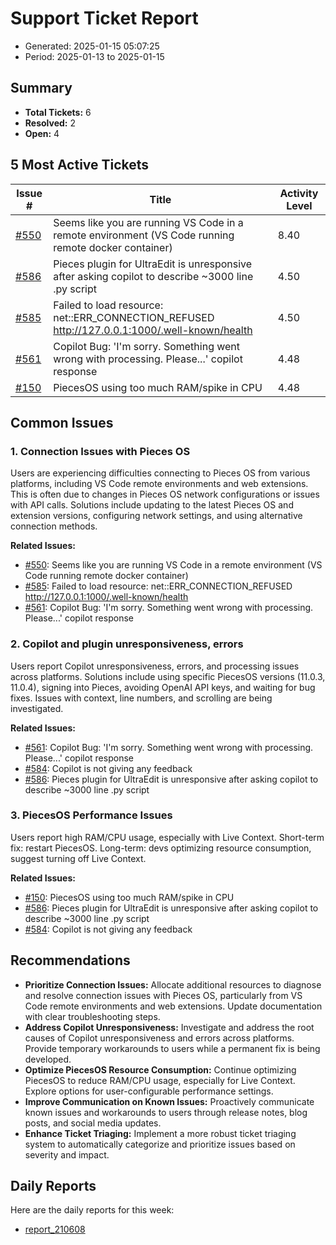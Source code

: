 # Support Ticket Report
- Generated: 2025-01-15 05:07:25
- Period: 2025-01-13 to 2025-01-15

## Summary
- **Total Tickets:** 6
- **Resolved:** 2
- **Open:** 4

## 5 Most Active Tickets
| Issue # | Title | Activity Level |
|---------|-------|----------------|
| [#550](https://github.com/pieces-app/support/issues/550) | Seems like you are running VS Code in a remote environment (VS Code running remote docker container) | 8.40 |
| [#586](https://github.com/pieces-app/support/issues/586) | Pieces plugin for UltraEdit is unresponsive after asking copilot to describe ~3000 line .py script | 4.50 |
| [#585](https://github.com/pieces-app/support/issues/585) | Failed to load resource: net::ERR_CONNECTION_REFUSED     http://127.0.0.1:1000/.well-known/health | 4.50 |
| [#561](https://github.com/pieces-app/support/issues/561) | Copilot Bug: 'I'm sorry. Something went wrong with processing. Please...' copilot response | 4.48 |
| [#150](https://github.com/pieces-app/support/issues/150) | PiecesOS using too much RAM/spike in CPU | 4.48 |

## Common Issues
### 1. Connection Issues with Pieces OS
Users are experiencing difficulties connecting to Pieces OS from various platforms, including VS Code remote environments and web extensions. This is often due to changes in Pieces OS network configurations or issues with API calls. Solutions include updating to the latest Pieces OS and extension versions, configuring network settings, and using alternative connection methods.

**Related Issues:**
- [#550](https://github.com/pieces-app/support/issues/550): Seems like you are running VS Code in a remote environment (VS Code running remote docker container)
- [#585](https://github.com/pieces-app/support/issues/585): Failed to load resource: net::ERR_CONNECTION_REFUSED     http://127.0.0.1:1000/.well-known/health
- [#561](https://github.com/pieces-app/support/issues/561): Copilot Bug: 'I'm sorry. Something went wrong with processing. Please...' copilot response

### 2. Copilot and plugin unresponsiveness, errors
Users report Copilot unresponsiveness, errors, and processing issues across platforms. Solutions include using specific PiecesOS versions (11.0.3, 11.0.4), signing into Pieces, avoiding OpenAI API keys, and waiting for bug fixes. Issues with context, line numbers, and scrolling are being investigated.

**Related Issues:**
- [#561](https://github.com/pieces-app/support/issues/561): Copilot Bug: 'I'm sorry. Something went wrong with processing. Please...' copilot response
- [#584](https://github.com/pieces-app/support/issues/584): Copilot is not giving any feedback
- [#586](https://github.com/pieces-app/support/issues/586): Pieces plugin for UltraEdit is unresponsive after asking copilot to describe ~3000 line .py script

### 3. PiecesOS Performance Issues
Users report high RAM/CPU usage, especially with Live Context. Short-term fix: restart PiecesOS. Long-term: devs optimizing resource consumption, suggest turning off Live Context.

**Related Issues:**
- [#150](https://github.com/pieces-app/support/issues/150): PiecesOS using too much RAM/spike in CPU
- [#586](https://github.com/pieces-app/support/issues/586): Pieces plugin for UltraEdit is unresponsive after asking copilot to describe ~3000 line .py script
- [#584](https://github.com/pieces-app/support/issues/584): Copilot is not giving any feedback


## Recommendations
- **Prioritize Connection Issues:** Allocate additional resources to diagnose and resolve connection issues with Pieces OS, particularly from VS Code remote environments and web extensions. Update documentation with clear troubleshooting steps.
- **Address Copilot Unresponsiveness:** Investigate and address the root causes of Copilot unresponsiveness and errors across platforms. Provide temporary workarounds to users while a permanent fix is being developed.
- **Optimize PiecesOS Resource Consumption:** Continue optimizing PiecesOS to reduce RAM/CPU usage, especially for Live Context. Explore options for user-configurable performance settings.
- **Improve Communication on Known Issues:** Proactively communicate known issues and workarounds to users through release notes, blog posts, and social media updates.
- **Enhance Ticket Triaging:** Implement a more robust ticket triaging system to automatically categorize and prioritize issues based on severity and impact. 

## Daily Reports
Here are the daily reports for this week:

- [report_210608](daily/2025-01-14/report_210608.md)

